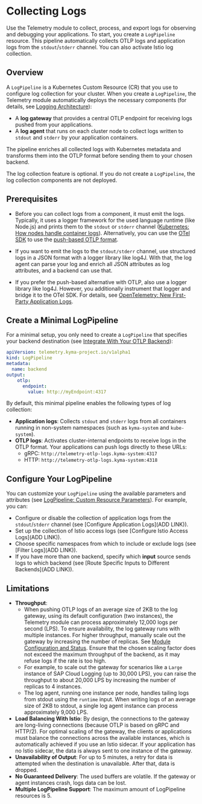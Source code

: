 # Collecting Logs

Use the Telemetry module to collect, process, and export logs for observing and debugging your applications. To start, you create a `LogPipeline` resource. This pipeline automatically collects OTLP logs and application logs from the `stdout`/`stderr` channel. You can also activate Istio log collection.

## Overview

A `LogPipeline` is a Kubernetes Custom Resource (CR) that you use to configure log collection for your cluster. When you create a `LogPipeline`, the Telemetry module automatically deploys the necessary components (for details, see [Logging Architecture](architecture.md)):

- A **log gateway** that provides a central OTLP endpoint for receiving logs pushed from your applications.
- A **log agent** that runs on each cluster node to collect logs written to `stdout` and `stderr` by your application containers.

The pipeline enriches all collected logs with Kubernetes metadata and transforms them into the OTLP format before sending them to your chosen backend.

The log collection feature is optional. If you do not create a `LogPipeline`, the log collection components are not deployed.

## Prerequisites

- Before you can collect logs from a component, it must emit the logs. Typically, it uses a logger framework for the used language runtime (like Node.js) and prints them to the `stdout` or `stderr` channel ([Kubernetes: How nodes handle container logs](https://kubernetes.io/docs/concepts/cluster-administration/logging/#how-nodes-handle-container-logs)). Alternatively, you can use the [OTel SDK](https://opentelemetry.io/docs/languages/) to use the [push-based OTLP format](https://opentelemetry.io/docs/specs/otlp/).

- If you want to emit the logs to the `stdout/stderr` channel, use structured logs in a JSON format with a logger library like log4J. With that, the log agent can parse your log and enrich all JSON attributes as log attributes, and a backend can use that.

- If you prefer the push-based alternative with OTLP, also use a logger library like log4J. However, you additionally instrument that logger and bridge it to the OTel SDK. For details, see [OpenTelemetry: New First-Party Application Logs](https://opentelemetry.io/docs/specs/otel/logs/#new-first-party-application-logs).

## Create a Minimal LogPipeline

For a minimal setup, you only need to create a `LogPipeline` that specifies your backend destination (see [Integrate With Your OTLP Backend](./../pipelines/otlp-output.md)):

```yaml
apiVersion: telemetry.kyma-project.io/v1alpha1
kind: LogPipeline
metadata:
  name: backend
output:
    otlp:
      endpoint:
        value: http://myEndpoint:4317
```

By default, this minimal pipeline enables the following types of log collection:

- **Application logs**: Collects `stdout` and `stderr` logs from all containers running in non-system namespaces (such as `kyma-system` and `kube-system`).
- **OTLP logs**: Activates cluster-internal endpoints to receive logs in the OTLP format. Your applications can push logs directly to these URLs:
  - gRPC: `http://telemetry-otlp-logs.kyma-system:4317`
  - HTTP: `http://telemetry-otlp-logs.kyma-system:4318`

## Configure Your LogPipeline

You can customize your `LogPipeline` using the available parameters and attributes (see [LogPipeline: Custom Resource Parameters](https://kyma-project.io/#/telemetry-manager/user/resources/02-logpipeline?id=custom-resource-parameters)). For example, you can:

- Configure or disable the collection of application logs from the `stdout`/`stderr` channel (see [Configure Application Logs](ADD LINK)).
- Set up the collection of Istio access logs (see [Configure Istio Access Logs](ADD LINK)).
- Choose specific namespaces from which to include or exclude logs (see [Filter Logs](ADD LINK)).
- If you have more than one backend, specify which **input** source sends logs to which backend (see [Route Specific Inputs to Different Backends](ADD LINK)).

## Limitations

- **Throughput**:
  - When pushing OTLP logs of an average size of 2KB to the log gateway, using its default configuration (two instances), the Telemetry module can process approximately 12,000 logs per second (LPS). To ensure availability, the log gateway runs with multiple instances. For higher throughput, manually scale out the gateway by increasing the number of replicas. See [Module Configuration and Status](https://kyma-project.io/#/telemetry-manager/user/01-manager?id=module-configuration). Ensure that the chosen scaling factor does not exceed the maximum throughput of the backend, as it may refuse logs if the rate is too high.
  - For example, to scale out the gateway for scenarios like a `Large` instance of SAP Cloud Logging (up to 30,000 LPS), you can raise the throughput to about 20,000 LPS by increasing the number of replicas to 4 instances.
  - The log agent, running one instance per node, handles tailing logs from stdout using the `runtime` input. When writing logs of an average size of 2KB to stdout, a single log agent instance can process approximately 9,000 LPS.
- **Load Balancing With Istio**: By design, the connections to the gateway are long-living connections (because OTLP is based on gRPC and HTTP/2). For optimal scaling of the gateway, the clients or applications must balance the connections across the available instances, which is automatically achieved if you use an Istio sidecar. If your application has no Istio sidecar, the data is always sent to one instance of the gateway.
- **Unavailability of Output**: For up to 5 minutes, a retry for data is attempted when the destination is unavailable. After that, data is dropped.
- **No Guaranteed Delivery**: The used buffers are volatile. If the gateway or agent instances crash, logs data can be lost.
- **Multiple LogPipeline Support**: The maximum amount of LogPipeline resources is 5.
